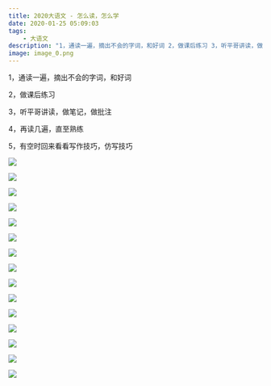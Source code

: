 ```yaml
---
title: 2020大语文 - 怎么读，怎么学
date: 2020-01-25 05:09:03
tags:
    - 大语文
description: "1，通读一遍，摘出不会的字词，和好词 2，做课后练习 3，听平哥讲读，做笔记，做批注 4，再读几遍，直至熟练 5，有空时回来看看写作技巧，仿写技巧"
image: image_0.png
---
```


1，通读一遍，摘出不会的字词，和好词

2，做课后练习

3，听平哥讲读，做笔记，做批注

4，再读几遍，直至熟练

5，有空时回来看看写作技巧，仿写技巧

![](image_0.png)

![](image_1.png)

![](image_2.png)

![](image_3.png)

![](image_4.png)

![](image_5.png)

![](image_6.png)

![](image_7.png)

![](image_8.png)

![](image_9.png)

![](image_10.png)

![](image_11.png)

![](image_12.png)

![](image_13.png)

![](image_14.png)